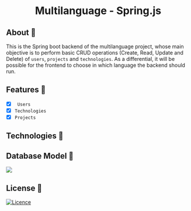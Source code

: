 <h1 align="center">Multilanguage - Spring.js</h1>

## About 🎯

This is the Spring boot backend of the multilanguage project, whose main objective is to perform basic CRUD operations (Create, Read, Update and Delete) of ``users``, ``projects`` and ``technologies``. As a differential, it will be possible for the frontend to choose in which language the backend should run.

## Features 🌟

- [x] `` Users``
- [x] ``Technologies``
- [x] ``Projects``

## Technologies 🚀

## Database Model 💾

<img src="https://github.com/VictorGVC/ProjectMultilanguage-Node/blob/main/doc/database.png">

## License 📝

[![Licence](https://img.shields.io/github/license/Ileriayo/markdown-badges?style=for-the-badge)](./LICENSE)
